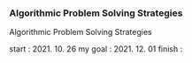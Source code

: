### Algorithmic Problem Solving Strategies
Algorithmic Problem Solving Strategies

start : 2021. 10. 26
my goal : 2021. 12. 01
finish :
